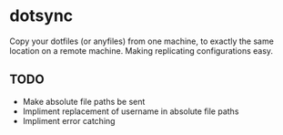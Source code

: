 dotsync
=======

Copy your dotfiles (or anyfiles) from one machine, to exactly the same location on a remote machine. Making replicating configurations easy.


TODO
--------
* Make absolute file paths be sent
* Impliment replacement of username in absolute file paths
* Impliment error catching
